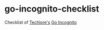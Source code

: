 # go-incognito-checklist
Checklist of [Techlore's](https://github.com/techlore-official) [Go Incognito](https://github.com/techlore-official/go-incognito)
